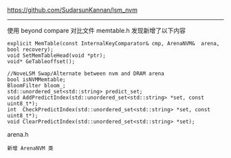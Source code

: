 https://github.com/SudarsunKannan/lsm_nvm

---
使用 beyond compare 对比文件 memtable.h 发现新增了以下内容

```
explicit MemTable(const InternalKeyComparator& cmp, ArenaNVM&  arena, bool recovery);
void SetMemTableHead(void *ptr);
void* GeTableoffset();

//NoveLSM Swap/Alternate between nvm and DRAM arena
bool isNVMMemtable;
BloomFilter bloom_;
std::unordered_set<std::string> predict_set;
void AddPredictIndex(std::unordered_set<std::string> *set, const uint8_t*);
int  CheckPredictIndex(std::unordered_set<std::string> *set, const uint8_t*);
void ClearPredictIndex(std::unordered_set<std::string> *set);
```

arena.h
```
新增 ArenaNVM 类
```